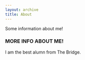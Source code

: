 ```yaml
---
layout: archive
title: About
--- 
```


Some information about me!

### MORE INFO ABOUT ME!

I am the best alumn from The Bridge.